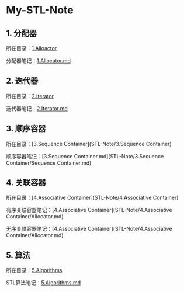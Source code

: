 # My-STL-Note

## 1. 分配器

所在目录：[1.Alloactor](STL-Note/1.Allocator)

分配器笔记：[1.Allocator.md](STL-Note/1.Allocator/Allocator.md)

## 2. 迭代器

所在目录：[2.Iterator](STL-Note/2.Iterator)

迭代器笔记：[2.Iterator.md](STL-Note/2.Iterator/Iterator.md)

## 3. 顺序容器

所在目录：[3.Sequence Container](STL-Note/3.Sequence Container)

顺序容器笔记：[3.Sequence Container.md](STL-Note/3.Sequence Container/Sequence Container.md)

## 4. 关联容器

所在目录：[4.Associative Container](STL-Note/4.Associative Container)

有序关联容器笔记：[4.Associative Container](STL-Note/4.Associative Container/Allocator.md)

无序关联容器笔记：[4.Associative Container](STL-Note/4.Associative Container/Allocator.md)

## 5. 算法

所在目录：[5.Algorithms](STL-Note/5.Algorithms)

STL算法笔记：[5.Algorithms.md](STL-Note/5.Algorithms/Algorithms.md)

